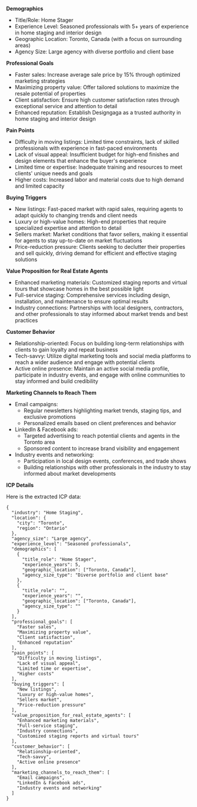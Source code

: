 **Demographics**

* Title/Role: Home Stager
* Experience Level: Seasoned professionals with 5+ years of experience in home staging and interior design
* Geographic Location: Toronto, Canada (with a focus on surrounding areas)
* Agency Size: Large agency with diverse portfolio and client base

**Professional Goals**

* Faster sales: Increase average sale price by 15% through optimized marketing strategies
* Maximizing property value: Offer tailored solutions to maximize the resale potential of properties
* Client satisfaction: Ensure high customer satisfaction rates through exceptional service and attention to detail
* Enhanced reputation: Establish Designgaga as a trusted authority in home staging and interior design

**Pain Points**

* Difficulty in moving listings: Limited time constraints, lack of skilled professionals with experience in fast-paced environments
* Lack of visual appeal: Insufficient budget for high-end finishes and design elements that enhance the buyer's experience
* Limited time or expertise: Inadequate training and resources to meet clients' unique needs and goals
* Higher costs: Increased labor and material costs due to high demand and limited capacity

**Buying Triggers**

* New listings: Fast-paced market with rapid sales, requiring agents to adapt quickly to changing trends and client needs
* Luxury or high-value homes: High-end properties that require specialized expertise and attention to detail
* Sellers market: Market conditions that favor sellers, making it essential for agents to stay up-to-date on market fluctuations
* Price-reduction pressure: Clients seeking to declutter their properties and sell quickly, driving demand for efficient and effective staging solutions

**Value Proposition for Real Estate Agents**

* Enhanced marketing materials: Customized staging reports and virtual tours that showcase homes in the best possible light
* Full-service staging: Comprehensive services including design, installation, and maintenance to ensure optimal results
* Industry connections: Partnerships with local designers, contractors, and other professionals to stay informed about market trends and best practices

**Customer Behavior**

* Relationship-oriented: Focus on building long-term relationships with clients to gain loyalty and repeat business
* Tech-savvy: Utilize digital marketing tools and social media platforms to reach a wider audience and engage with potential clients
* Active online presence: Maintain an active social media profile, participate in industry events, and engage with online communities to stay informed and build credibility

**Marketing Channels to Reach Them**

* Email campaigns:
    + Regular newsletters highlighting market trends, staging tips, and exclusive promotions
    + Personalized emails based on client preferences and behavior
* LinkedIn & Facebook ads:
    + Targeted advertising to reach potential clients and agents in the Toronto area
    + Sponsored content to increase brand visibility and engagement
* Industry events and networking:
    + Participation in local design events, conferences, and trade shows
    + Building relationships with other professionals in the industry to stay informed about market developments

**ICP Details**

Here is the extracted ICP data:

```
{
  "industry": "Home Staging",
  "location": {
    "city": "Toronto",
    "region": "Ontario"
  },
  "agency_size": "Large agency",
  "experience_level": "Seasoned professionals",
  "demographics": [
    {
      "title_role": "Home Stager",
      "experience_years": 5,
      "geographic_location": ["Toronto, Canada"],
      "agency_size_type": "Diverse portfolio and client base"
    },
    {
      "title_role": "",
      "experience_years": "",
      "geographic_location": ["Toronto, Canada"],
      "agency_size_type": ""
    }
  ],
  "professional_goals": [
    "Faster sales",
    "Maximizing property value",
    "Client satisfaction",
    "Enhanced reputation"
  ],
  "pain_points": [
    "Difficulty in moving listings",
    "Lack of visual appeal",
    "Limited time or expertise",
    "Higher costs"
  ],
  "buying_triggers": [
    "New listings",
    "Luxury or high-value homes",
    "Sellers market",
    "Price-reduction pressure"
  ],
  "value_proposition_for_real_estate_agents": [
    "Enhanced marketing materials",
    "Full-service staging",
    "Industry connections",
    "Customized staging reports and virtual tours"
  ],
  "customer_behavior": [
    "Relationship-oriented",
    "Tech-savvy",
    "Active online presence"
  ],
  "marketing_channels_to_reach_them": [
    "Email campaigns",
    "LinkedIn & Facebook ads",
    "Industry events and networking"
  ]
}
```